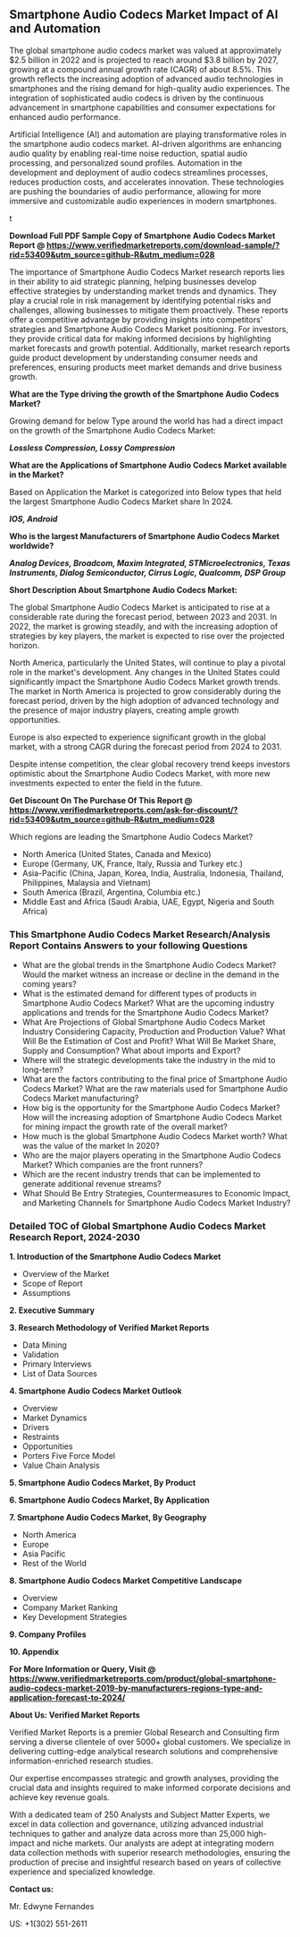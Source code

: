 <h2>Smartphone Audio Codecs Market Impact of AI and Automation</h2><p>The global smartphone audio codecs market was valued at approximately $2.5 billion in 2022 and is projected to reach around $3.8 billion by 2027, growing at a compound annual growth rate (CAGR) of about 8.5%. This growth reflects the increasing adoption of advanced audio technologies in smartphones and the rising demand for high-quality audio experiences. The integration of sophisticated audio codecs is driven by the continuous advancement in smartphone capabilities and consumer expectations for enhanced audio performance.</p><p>Artificial Intelligence (AI) and automation are playing transformative roles in the smartphone audio codecs market. AI-driven algorithms are enhancing audio quality by enabling real-time noise reduction, spatial audio processing, and personalized sound profiles. Automation in the development and deployment of audio codecs streamlines processes, reduces production costs, and accelerates innovation. These technologies are pushing the boundaries of audio performance, allowing for more immersive and customizable audio experiences in modern smartphones.</p>t</p><p id="" class=""><strong>Download Full PDF Sample Copy of Smartphone Audio Codecs Market Report @ <a href="https://www.verifiedmarketreports.com/download-sample/?rid=53409&utm_source=github-R&utm_medium=028" target="_blank">https://www.verifiedmarketreports.com/download-sample/?rid=53409&utm_source=github-R&utm_medium=028</a></strong></p><p>The importance of&nbsp;Smartphone Audio Codecs Market research reports lies in their ability to aid strategic planning, helping businesses develop effective strategies by understanding market trends and dynamics. They play a crucial role in risk management by identifying potential risks and challenges, allowing businesses to mitigate them proactively. These reports offer a competitive advantage by providing insights into competitors' strategies and Smartphone Audio Codecs Market positioning. For investors, they provide critical data for making informed decisions by highlighting market forecasts and growth potential. Additionally, market research reports guide product development by understanding consumer needs and preferences, ensuring products meet market demands and drive business growth.</p><p><strong>What are the&nbsp;Type driving the growth of the Smartphone Audio Codecs Market?</strong></p><p id="" class="">Growing demand for below Type around the world has had a direct impact on the growth of the Smartphone Audio Codecs Market:</p><em><strong>Lossless Compression, Lossy Compression</strong></em></p><strong>What are the&nbsp;Applications&nbsp;of Smartphone Audio Codecs Market available in the Market?</strong></p><p id="" class="">Based on Application the Market is categorized into Below types that held the largest Smartphone Audio Codecs Market share In 2024.</p><em><strong>IOS, Android</strong></em></p><strong>Who is the largest Manufacturers of Smartphone Audio Codecs Market worldwide?</strong></p><p><em><strong>Analog Devices, Broadcom, Maxim Integrated, STMicroelectronics, Texas Instruments, Dialog Semiconductor, Cirrus Logic, Qualcomm, DSP Group</strong></em></p><p id="" class=""><strong>Short Description About Smartphone Audio Codecs Market:</strong></p><p>The global Smartphone Audio Codecs Market is anticipated to rise at a considerable rate during the forecast period, between 2023 and 2031. In 2022, the market is growing steadily, and with the increasing adoption of strategies by key players, the market is expected to rise over the projected horizon.</p><p>North America, particularly the United States, will continue to play a pivotal role in the market's development. Any changes in the United States could significantly impact the Smartphone Audio Codecs Market growth trends. The market in North America is projected to grow considerably during the forecast period, driven by the high adoption of advanced technology and the presence of major industry players, creating ample growth opportunities.</p><p>Europe is also expected to experience significant growth in the global market, with a strong CAGR during the forecast period from 2024 to 2031.</p><p>Despite intense competition, the clear global recovery trend keeps investors optimistic about the Smartphone Audio Codecs Market, with more new investments expected to enter the field in the future.</p><p id="" class=""><strong>Get Discount On The Purchase Of This Report @ <a href="https://www.verifiedmarketreports.com/ask-for-discount/?rid=53409&utm_source=github-R&utm_medium=028" target="_blank">https://www.verifiedmarketreports.com/ask-for-discount/?rid=53409&utm_source=github-R&utm_medium=028</a></strong></p>Which regions are leading the Smartphone Audio Codecs Market?</p><ul><li>North America (United States, Canada and Mexico)</li><li>Europe (Germany, UK, France, Italy, Russia and Turkey etc.)</li><li>Asia-Pacific (China, Japan, Korea, India, Australia, Indonesia, Thailand, Philippines, Malaysia and Vietnam)</li><li>South America (Brazil, Argentina, Columbia etc.)</li><li>Middle East and Africa (Saudi Arabia, UAE, Egypt, Nigeria and South Africa)</li></ul><h3 id="" class="">This Smartphone Audio Codecs Market Research/Analysis Report Contains Answers to your following Questions</h3><ul><li>What are the global trends in the Smartphone Audio Codecs Market? Would the market witness an increase or decline in the demand in the coming years?</li><li>What is the estimated demand for different types of products in Smartphone Audio Codecs Market? What are the upcoming industry applications and trends for the Smartphone Audio Codecs Market?</li><li>What Are Projections of Global Smartphone Audio Codecs Market Industry Considering Capacity, Production and Production Value? What Will Be the Estimation of Cost and Profit? What Will Be Market Share, Supply and Consumption? What about imports and Export?</li><li>Where will the strategic developments take the industry in the mid to long-term?</li><li>What are the factors contributing to the final price of Smartphone Audio Codecs Market? What are the raw materials used for Smartphone Audio Codecs Market manufacturing?</li><li>How big is the opportunity for the Smartphone Audio Codecs Market? How will the increasing adoption of Smartphone Audio Codecs Market for mining impact the growth rate of the overall market?</li><li>How much is the global Smartphone Audio Codecs Market worth? What was the value of the market In 2020?</li><li>Who are the major players operating in the Smartphone Audio Codecs Market? Which companies are the front runners?</li><li>Which are the recent industry trends that can be implemented to generate additional revenue streams?</li><li>What Should Be Entry Strategies, Countermeasures to Economic Impact, and Marketing Channels for Smartphone Audio Codecs Market Industry?</li></ul><h3 id="" class="">Detailed TOC of Global Smartphone Audio Codecs Market Research Report, 2024-2030</h3><p id="" class=""><strong>1. Introduction of the Smartphone Audio Codecs Market</strong></p><ul><li>Overview of the Market</li><li>Scope of Report</li><li>Assumptions</li></ul><p id="" class=""><strong>2. Executive Summary</strong></p><p id="" class=""><strong>3. Research Methodology of Verified Market Reports</strong></p><ul><li>Data Mining</li><li>Validation</li><li>Primary Interviews</li><li>List of Data Sources</li></ul><p id="" class=""><strong>4. Smartphone Audio Codecs Market Outlook</strong></p><ul><li>Overview</li><li>Market Dynamics</li><li>Drivers</li><li>Restraints</li><li>Opportunities</li><li>Porters Five Force Model</li><li>Value Chain Analysis</li></ul><p id="" class=""><strong>5. Smartphone Audio Codecs Market, By Product</strong></p><p id="" class=""><strong>6. Smartphone Audio Codecs Market, By Application</strong></p><p id="" class=""><strong>7. Smartphone Audio Codecs Market, By Geography</strong></p><ul><li>North America</li><li>Europe</li><li>Asia Pacific</li><li>Rest of the World</li></ul><p id="" class=""><strong>8. Smartphone Audio Codecs Market Competitive Landscape</strong></p><ul><li>Overview</li><li>Company Market Ranking</li><li>Key Development Strategies</li></ul><p id="" class=""><strong>9. Company Profiles</strong></p><p id="" class=""><strong>10. Appendix</strong></p><p id="" class=""><strong>For More Information or Query, Visit @ <a href="https://www.verifiedmarketreports.com/product/global-smartphone-audio-codecs-market-2019-by-manufacturers-regions-type-and-application-forecast-to-2024/" target="_blank">https://www.verifiedmarketreports.com/product/global-smartphone-audio-codecs-market-2019-by-manufacturers-regions-type-and-application-forecast-to-2024/</a></strong></p><p id="" class=""><strong>About Us: Verified Market Reports</strong></p><p id="" class="">Verified Market Reports is a premier Global Research and Consulting firm serving a diverse clientele of over 5000+ global customers. We specialize in delivering cutting-edge analytical research solutions and comprehensive information-enriched research studies.</p><p id="" class="">Our expertise encompasses strategic and growth analyses, providing the crucial data and insights required to make informed corporate decisions and achieve key revenue goals.</p><p id="" class="">With a dedicated team of 250 Analysts and Subject Matter Experts, we excel in data collection and governance, utilizing advanced industrial techniques to gather and analyze data across more than 25,000 high-impact and niche markets. Our analysts are adept at integrating modern data collection methods with superior research methodologies, ensuring the production of precise and insightful research based on years of collective experience and specialized knowledge.</p><p id="" class=""><strong>Contact us:</strong></p><p id="" class="">Mr. Edwyne Fernandes</p><p id="" class="">US: +1(302) 551-2611</p>
